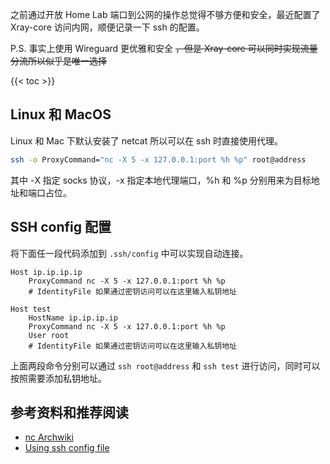 
之前通过开放 Home Lab 端口到公网的操作总觉得不够方便和安全，最近配置了 Xray-core 访问内网，顺便记录一下 ssh 的配置。

P.S. 事实上使用 Wireguard 更优雅和安全
~~，但是 Xray-core 可以同时实现流量分流所以似乎是唯一选择~~

<!--more-->
{{< toc >}}

## Linux 和 MacOS

Linux 和 Mac 下默认安装了 netcat 所以可以在 ssh 时直接使用代理。

```bash
ssh -o ProxyCommand="nc -X 5 -x 127.0.0.1:port %h %p" root@address
```

其中 -X 指定 socks 协议，-x 指定本地代理端口，%h 和 %p 分别用来为目标地址和端口占位。

## SSH config 配置

将下面任一段代码添加到 `.ssh/config` 中可以实现自动连接。

```
Host ip.ip.ip.ip
  	ProxyCommand nc -X 5 -x 127.0.0.1:port %h %p
	# IdentityFile 如果通过密钥访问可以在这里输入私钥地址
```

```
Host test
    HostName ip.ip.ip.ip
  	ProxyCommand nc -X 5 -x 127.0.0.1:port %h %p
    User root
	# IdentityFile 如果通过密钥访问可以在这里输入私钥地址
```

上面两段命令分别可以通过 `ssh root@address` 和 `ssh test` 进行访问，同时可以按照需要添加私钥地址。


## 参考资料和推荐阅读

- [nc Archwiki](https://man.archlinux.org/man/nc.1.en)
- [Using ssh config file](https://linuxize.com/post/using-the-ssh-config-file/)
